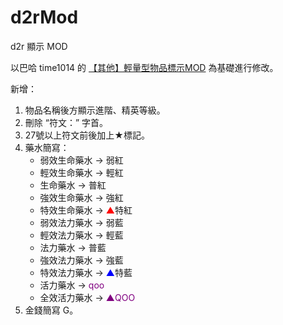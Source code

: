 # d2rMod

d2r 顯示 MOD

以巴哈 time1014 的 [【其他】輕量型物品標示MOD](https://forum.gamer.com.tw/C.php?bsn=742&snA=289614) 為基礎進行修改。

新增：
  1. 物品名稱後方顯示進階、精英等級。
  2. 刪除 “符文：” 字首。
  3. 27號以上符文前後加上★標記。
  4. 藥水簡寫：
	  + 弱效生命藥水 → 弱紅
	  + 輕效生命藥水 → 輕紅
	  + 生命藥水 → 普紅
	  + 強效生命藥水 → 強紅
	  + 特效生命藥水 → <font color=#FF0000>▲</font>特紅
	  + 弱效法力藥水 → 弱藍
	  + 輕效法力藥水 → 輕藍
	  + 法力藥水 → 普藍
	  + 強效法力藥水 → 強藍
	  + 特效法力藥水 → <font color=#0000FF>▲</font>特藍
	  + 活力藥水 → <font color=#800080>qoo</font>
	  + 全效活力藥水 → <font color=#800080>▲QOO</font>
  5. 金錢簡寫 G。